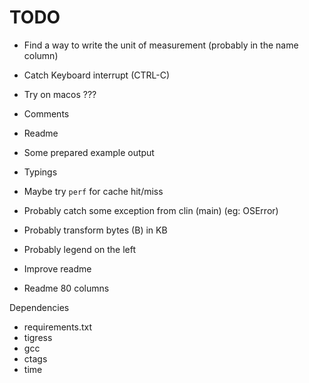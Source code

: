 # TODO

- Find a way to write the unit of measurement (probably in the name column)

- Catch Keyboard interrupt (CTRL-C)
- Try on macos ???

- Comments
- Readme
- Some prepared example output
- Typings

- Maybe try `perf` for cache hit/miss
- Probably catch some exception from clin (main) (eg: OSError)

- Probably transform bytes (B) in KB
- Probably legend on the left

- Improve readme
- Readme 80 columns


Dependencies
- requirements.txt
- tigress
- gcc
- ctags
- time
